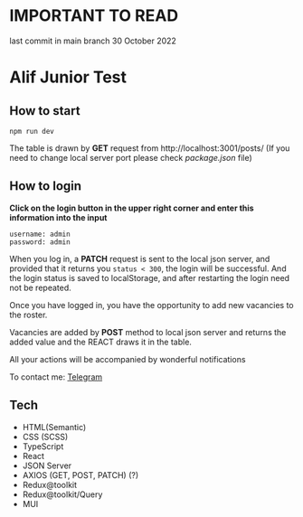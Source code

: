 # IMPORTANT TO READ

last commit in main branch 30 October 2022

# Alif Junior Test

## How to start

```
npm run dev
```

The table is drawn by **GET** request from http://localhost:3001/posts/ (If you need to change local server port please check _package.json_ file)

## How to login

**Click on the login button in the upper right corner and enter this information into the input**

```
username: admin
password: admin
```

When you log in, a **PATCH** request is sent to the local json server, and provided that it returns you `status < 300`, the login will be successful. And the login status is saved to localStorage, and after restarting the login need not be repeated.

Once you have logged in, you have the opportunity to add new vacancies to the roster.

Vacancies are added by **POST** method to local json server and returns the added value and the REACT draws it in the table.

All your actions will be accompanied by wonderful notifications

To contact me: [Telegram](https://t.me/siaxxw)

## Tech

- HTML(Semantic)
- CSS (SCSS)
- TypeScript
- React
- JSON Server
- AXIOS (GET, POST, PATCH) (?)
- Redux@toolkit
- Redux@toolkit/Query
- MUI
